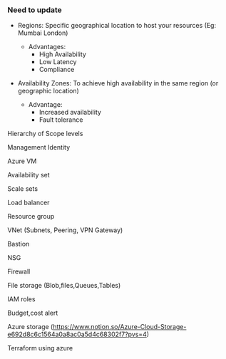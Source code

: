 ### Need to update 

- Regions: Specific geographical location to host your resources (Eg: Mumbai London)
	- Advantages:
		- High Availability
		- Low Latency
		- Compliance

- Availability Zones: To achieve high availability in the same region (or geographic location)
	 - Advantage:
		- Increased availability
		- Fault tolerance


Hierarchy of Scope levels

Management Identity

Azure VM

Availability set

Scale sets

Load balancer

Resource group

VNet (Subnets, Peering, VPN Gateway)

Bastion

NSG

Firewall

File storage (Blob,files,Queues,Tables)

IAM roles

Budget,cost alert


Azure storage (https://www.notion.so/Azure-Cloud-Storage-e692d8c6c1564a0a8ac0a5d4c68302f7?pvs=4)


Terraform using azure


